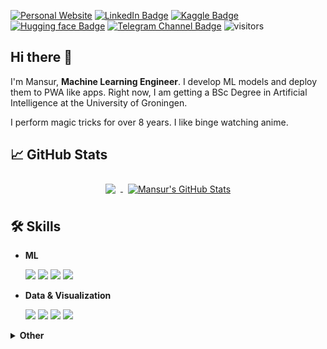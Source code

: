 [![Personal Website](https://img.shields.io/badge/personal-website-2081c1)](https://nomomon.github.io/)
[![LinkedIn Badge](https://img.shields.io/badge/linkedin-profile-2081c1)](https://www.linkedin.com/in/nomomon)
[![Kaggle Badge](https://img.shields.io/badge/kaggle-profile-2081c1)](https://www.kaggle.com/mononom)
[![Hugging face Badge](https://img.shields.io/badge/huggingface-profile-2081c1)](https://huggingface.co/nomomon)
[![Telegram Channel Badge](https://img.shields.io/badge/telegram-channel-2081c1)](https://t.me/pigeorge)
![visitors](https://visitor-badge.glitch.me/badge?page_id=nomomon.nomomon)

## Hi there 👋
I'm Mansur, **Machine Learning Engineer**. I develop ML models and deploy them to PWA like apps. Right now, I am getting a BSc Degree in Artificial Intelligence at the University of Groningen.

I perform magic tricks for over 8 years. I like binge watching anime.


## 📈 GitHub Stats

<p align="center">
  <a href="https://github.com/nomomon">
    <img align="center" style="margin:0.5rem" src="https://github-readme-stats.vercel.app/api/top-langs/?username=nomomon&hide=html,css&lbg_color=fefefe&title_color=121212&text_color=353535&langs_count=3" />
  </a>

  <a href="https://github.com/nomomon">
    <img align="center" style="margin:0.5rem" src="https://github-readme-stats.vercel.app/api?username=nomomon&show_icons=true&line_height=27&count_private=true&bg_color=fefefe&title_color=121212&text_color=353535" alt="Mansur's GitHub Stats" />
  </a>
</p>
  
## 🛠 Skills

- **ML**
  
  ![](https://img.shields.io/badge/Framework-Tensorflow-fe9101?style=flat&logo=Tensorflow&logoColor=white)
  ![](https://img.shields.io/badge/Library-Keras-d00101?style=flat&logo=Keras&logoColor=white)
  ![](https://img.shields.io/badge/Library-Scikit-3399cc?style=flat&logo=Scikit-learn&logoColor=white)
  ![](https://img.shields.io/badge/Library-Catboost-f00?style=flat&logoColor=white&logo=CatBoost)

  
- **Data & Visualization**

  ![](https://img.shields.io/badge/Library-Pandas-130753?style=flat&logo=Pandas&logoColor=white)
  ![](https://img.shields.io/badge/Library-Numpy-4cabcf?style=flat&logo=Numpy&logoColor=white)
  ![](https://img.shields.io/badge/Library-Matplotlib-12557c?style=flat&logo=matplotlib&logoColor=white)
  ![](https://img.shields.io/badge/Library-Seaborn-7db0bb?style=flat&logo=Seaborn&logoColor=white)

<details>
  <summary><b>Other</b></summary><br>
  
  ![](https://img.shields.io/badge/Library-PIL-a08166?style=flat&logo=PIL&logoColor=white)
  
  
  
</details> 

